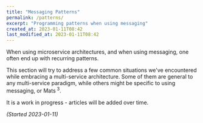 ```yaml
---
title: "Messaging Patterns"
permalink: /patterns/
excerpt: "Programming patterns when using messaging"
created_at: 2023-01-11T08:42
last_modified_at: 2023-01-11T08:42
---
```


When using microservice architectures, and when using messaging, one often end up with recurring patterns.

This section will try to address a few common situations we've encountered while embracing a multi-service architecture.
Some of them are general to any multi-service paradigm, while others might be specific to using messaging, or Mats<sup>
3</sup>.

It is a work in progress - articles will be added over time.

_(Started 2023-01-11)_